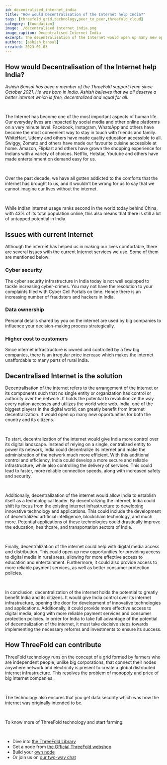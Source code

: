 ```yaml
---
id: decentralised_internet_india
title: "How would Decentralisation of the Internet help India?"
tags: [threefold_grid,technology,peer_to_peer,threefold_cloud]
category: [foundation]
image: ./decentralised_internet_india.png
image_caption: Decentralised Internet India
excerpt: The decentralisation of the Internet would open up many new opportunities for both India and its citizens.
authors: [ashish_bansal]
created: 2023-01-03
---
```


## How would Decentralisation of the Internet help India?

*Ashish Bansal has been a member of the ThreeFold support team since October 2021. He was born in India. Ashish believes that we all deserve a better internet which is free, decentralized and equal for all.*

<br>

The Internet has become one of the most important aspects of human life. Our everyday lives are impacted by social media and other online platforms on a very minute level. Facebook, Instagram, WhatsApp and others have become the most convenient way to stay in touch with friends and family. WhiteHart, Udemy and others have made quality education accessible to all. Swiggy, Zomato and others have made our favourite cuisine accessible at home. Amazon, Flipkart and others have grown the shopping experience for Indians with a variety of choices. Netflix, Hotstar, Youtube and others have made entertainment on demand easy for us.

<br>

Over the past decade, we have all gotten addicted to the comforts that the internet has brought to us, and it wouldn't be wrong for us to say that we cannot imagine our lives without the internet.

<br>

While Indian internet usage ranks second in the world today behind China, with 43% of its total population online, this also means that there is still a lot of untapped potential in India.

## Issues with current Internet

Although the internet has helped us in making our lives comfortable, there are several issues with the current Internet services we use. Some of them are mentioned below:

### Cyber security

The cyber security infrastructure in India today is not well equipped to tackle increasing cyber-crimes. You may not have the resolution to your complaints filed with Cyber Cell Portals on time. Hence there is an increasing number of fraudsters and hackers in India.

### Data ownership

Personal details shared by you on the internet are used by big companies to influence your decision-making process strategically.

### Higher cost to customers

Since internet infrastructure is owned and controlled by a few big companies, there is an irregular price increase which makes the internet unaffordable to many parts of rural India.

## Decentralised Internet is the solution

Decentralisation of the internet refers to the arrangement of the internet or its components such that no single entity or organization has control or authority over the network. It  holds the potential to revolutionize the way every nation accesses and utilizes the world wide web. India, one of the biggest players in the digital world, can greatly benefit from Internet decentralization. It would open up many new opportunities for both the country and its citizens.

<br>

To start, decentralization of the internet would give India more control over its digital landscape. Instead of relying on a single, centralized entity to power its network, India could decentralize its internet and make the administration of the network much more efficient. With this additional control and efficiency, India could develop a more secure and reliable infrastructure, while also controlling the delivery of services. This could lead to faster, more reliable connection speeds, along with increased safety and security.

<br>

Additionally, decentralization of the internet would allow India to establish itself as a technological leader. By decentralizing the internet, India could shift its focus from the existing internet infrastructure to developing innovative technology and applications. This could include the development of decentralized artificial intelligence, blockchain technology, and much more. Potential applications of these technologies could drastically improve the education, healthcare, and transportation sectors of India.

<br>

Finally, decentralization of the internet could help with digital media access and distribution. This could open up new opportunities for providing access to digital media in rural areas, allowing for more effective access to education and entertainment. Furthermore, it could also provide access to more reliable payment services, as well as better consumer protection policies.

<br>

In conclusion, decentralization of the internet holds the potential to greatly benefit India and its citizens. It would give India control over its internet infrastructure, opening the door for development of innovative technologies and applications. Additionally, it could provide more effective access to digital media, along with more reliable payment services and consumer protection policies. In order for India to take full advantage of the potential of decentralization of the internet, it must take decisive steps towards implementing the necessary reforms and investments to ensure its success.

## How ThreeFold can contribute

ThreeFold technology runs on the concept of a grid formed by farmers who are independent people, unlike big corporations, that connect their nodes anywhere network and electricity is present to create a global distributed internet infrastructure. This resolves the problem of monopoly and price of big internet companies.

<br>

The technology also ensures that you get data security which was how the internet was originally intended to be.

<br>

To know more of ThreeFold technology and start farming:

<br>

- Dive into [the ThreeFold Library](https://library.threefold.me)
- Get a node from [the Official ThreeFold webshop]( https://marketplace.3node.global/index.php)
- Build your [own node](https://library.threefold.me/info/threefold#/tfgrid/farming/threefold__diy_guide)
- Or join us on [our two-way chat](https://t.me/threefold)